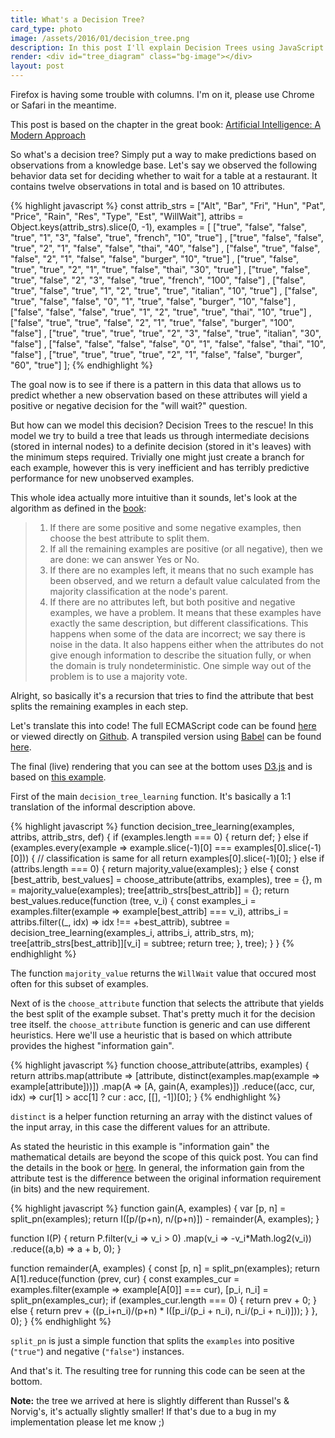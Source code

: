 ```yaml
---
title: What's a Decision Tree?
card_type: photo
image: /assets/2016/01/decision_tree.png
description: In this post I'll explain Decision Trees using JavaScript.
render: <div id="tree_diagram" class="bg-image"></div>
layout: post
---
```


<p class="message">Firefox is having some trouble with columns. I'm on it, please use Chrome or Safari in the meantime.</p>

This post is based on the chapter
in the great book: [Artificial Intelligence: A Modern
Approach](http://www.amazon.com/Artificial-Intelligence-Modern-Approach-3rd/dp/0136042597/)

So what's a decision tree? Simply put a way to make predictions based on
observations from a knowledge base. Let's say we observed the following
behavior data set for deciding whether to wait for a table at a restaurant.  It
contains twelve observations in total and is based on 10 attributes.

{% highlight javascript %}
const attrib_strs = ["Alt", "Bar", "Fri", "Hun", "Pat", "Price", "Rain", "Res", "Type", "Est", "WillWait"],
      attribs = Object.keys(attrib_strs).slice(0, -1),
      examples = [ ["true", "false", "false", "true", "1", "3", "false", "true", "french", "10", "true"]
               , ["true", "false", "false", "true", "2", "1", "false", "false", "thai", "40", "false"]
               , ["false", "true", "false", "false", "2", "1", "false", "false", "burger", "10", "true"]
               , ["true", "false", "true", "true", "2", "1", "true", "false", "thai", "30", "true"]
               , ["true", "false", "true", "false", "2", "3", "false", "true", "french", "100", "false"]
               , ["false", "true", "false", "true", "1", "2", "true", "true", "italian", "10", "true"]
               , ["false", "true", "false", "false", "0", "1", "true", "false", "burger", "10", "false"]
               , ["false", "false", "false", "true", "1", "2", "true", "true", "thai", "10", "true"]
               , ["false", "true", "true", "false", "2", "1", "true", "false", "burger", "100", "false"]
               , ["true", "true", "true", "true", "2", "3", "false", "true", "italian", "30", "false"]
               , ["false", "false", "false", "false", "0", "1", "false", "false", "thai", "10", "false"]
               , ["true", "true", "true", "true", "2", "1", "false", "false", "burger", "60", "true"]
               ];
{% endhighlight %}

The goal now is to see if there is a pattern in this data that allows us to predict whether a new
observation based on these attributes will yield a positive or negative decision for the "will wait?"
question.

But how can we model this decision? Decision Trees to the rescue! In this model we try to build a
tree that leads us through intermediate decisions (stored in internal nodes) to a definite decision
(stored in it's leaves) with the minimum steps required. Trivially one might just create a branch
for each example, however this is very inefficient and has terribly predictive performance for new
unobserved examples.

This whole idea actually more intuitive than it sounds, let's look at the algorithm as
defined in the
[book](http://www.amazon.com/Artificial-Intelligence-Modern-Approach-3rd/dp/0136042597/):

> 1. If there are some positive and some negative examples, then choose the
>    best attribute to split them.
> 2. If all the remaining examples are positive (or all negative), then we are
>    done: we can answer Yes or No.
> 3. If there are no examples left, it means that no such example has been
>    observed, and we return a default value calculated from the majority
>    classification at the node's parent.
> 4. If there are no attributes left, but both positive and negative examples,
>    we have a problem. It means that these examples have exactly the same
>    description, but different classifications. This happens when some of the
>    data are incorrect; we say there is noise in the data. It also happens
>    either when the attributes do not give enough information to describe the
>    situation fully, or when the domain is truly nondeterministic. One simple
>    way out of the problem is to use a majority vote.

Alright, so basically it's a recursion that tries to find the attribute that best splits the remaining
examples in each step.

Let's translate this into code! The full ECMAScript code can be found
[here](/assets/2016/01/decision_tree.es) or viewed directly on
[Github](https://github.com/chjdev/chjdev.github.io/tree/master/assets/2016/01/decision_tree.es).
A transpiled version using [Babel](https://babeljs.io) can be found
[here](/assets/2016/01/decision_tree.js).

The final (live) rendering that you can see at the bottom uses
[D3.js](http://d3js.org) and is based on [this
example](https://gist.github.com/d3noob/8323795).

First of the main ``decision_tree_learning`` function. It's basically a 1:1 translation of the
informal description above.

{% highlight javascript %}
function decision_tree_learning(examples, attribs, attrib_strs, def) {
    if (examples.length === 0) {
        return def;
    } else if (examples.every(example => example.slice(-1)[0] === examples[0].slice(-1)[0])) {
        // classification is same for all
        return examples[0].slice(-1)[0];
    } else if (attribs.length === 0) {
        return majority_value(examples);
    } else {
        const [best_attrib, best_values] = choose_attribute(attribs, examples),
              tree = {},
              m = majority_value(examples);
        tree[attrib_strs[best_attrib]] = {};
        return best_values.reduce(function (tree, v_i) {
            const examples_i = examples.filter(example => example[best_attrib] === v_i),
                  attribs_i = attribs.filter((_, idx) => idx !== +best_attrib),
                  subtree = decision_tree_learning(examples_i, attribs_i, attrib_strs, m);
            tree[attrib_strs[best_attrib]][v_i] = subtree;
            return tree;
        }, tree);
    }
}
{% endhighlight %}

The function ``majority_value`` returns the ``WillWait`` value that occured most often for this
subset of examples.

Next of is the ``choose_attribute`` function that selects the attribute that
yields the best split of the example subset. That's pretty much it for the
decision tree itself. the ``choose_attribute`` function is generic and can use
different heuristics.  Here we'll use a heuristic that is based on which
attribute provides the highest "information gain".

{% highlight javascript %}
function choose_attribute(attribs, examples) {
    return attribs.map(attribute => [attribute, distinct(examples.map(example => example[attribute]))])
                  .map(A => [A, gain(A, examples)])
                  .reduce((acc, cur, idx) => cur[1] > acc[1] ? cur : acc, [[], -1])[0];
}
{% endhighlight %}

``distinct`` is a helper function returning an array with the distinct values
of the input array, in this case the different values
for an attribute.


As stated the heuristic in this example is "information gain" the mathematical
details are beyond the scope of this quick post. You can find the details in
the book or [here](https://en.wikipedia.org/wiki/Information_gain_ratio).  In
general, the information gain from the attribute test is the difference between
the original information requirement (in bits) and the new requirement.

{% highlight javascript %}
function gain(A, examples) {
    var [p, n] = split_pn(examples);
    return I([p/(p+n), n/(p+n)]) - remainder(A, examples);
}

function I(P) {
    return P.filter(v_i => v_i > 0)
            .map(v_i => -v_i*Math.log2(v_i))
            .reduce((a,b) => a + b, 0);
}

function remainder(A, examples) {
    const [p, n] = split_pn(examples);
    return A[1].reduce(function (prev, cur) {
        const examples_cur = examples.filter(example => example[A[0]] === cur),
            [p_i, n_i] = split_pn(examples_cur);
        if (examples_cur.length === 0) {
            return prev + 0;
        } else {
            return prev + ((p_i+n_i)/(p+n) * I([p_i/(p_i + n_i), n_i/(p_i + n_i)]));
        }
    }, 0);
}
{% endhighlight %}

``split_pn`` is just a simple function that splits the ``examples`` into positive (``"true"``) and negative (``"false"``) instances.

And that's it. The resulting tree for running this code can be seen at the bottom.

**Note:** the tree we arrived at here is slightly different than Russel's & Norvig's, it's
actually slightly smaller! If that's due to a bug in my implementation please let me know ;) 

<!-- rendering code -->
<script src="//d3js.org/d3.v3.min.js"></script>
<script src="/assets/2016/01/decision_tree.js"></script>
<style>
    .node circle {
      fill: #fff;
      stroke: steelblue;
      stroke-width: 3px;
    }
    .node text { font: 12px sans-serif; }
    .link {
      fill: none;
      stroke: #ccc;
      stroke-width: 2px;
    }
</style>
<script>
function convert_to_d3(tree) {
    var mroot = Object.keys(tree)[0];
    return (function _convert_to_d3(name, par, tree) {
        if (typeof tree ==='object') {
            return { 'name': name
                   , 'parent': par
                   , 'children': Object.keys(tree).map(function (key) {return _convert_to_d3(key, name, tree[key]);})
                   };
        } else {
            return { 'name': name
                   , 'leaf': tree
                   , 'parent': par
                   };
        }
    })(mroot, 'null', tree[mroot]);
}

function draw_tree() {
    //adapted from: https://gist.github.com/d3noob/8323795)
    var d3_tree = convert_to_d3(tree_data),
        margin = {top: 20, right: 50, bottom: 20, left: 50},
        aspect = 16 / 9;
        orig_width = document.getElementsByTagName("main")[0].offsetWidth,
        width = orig_width - margin.right - margin.left,
        orig_height = orig_width / aspect,
        height =  orig_height - margin.top - margin.bottom;
        
    var i = 0;
    var tree = d3.layout.tree()
        .size([height, width]);
    var diagonal = d3.svg.diagonal()
        .projection(function(d) { return [d.y, d.x]; });
    d3.selectAll("svg").remove();
    document.getElementById("tree_diagram").style.display = "none";
    var svg = d3.select("#tree_diagram").append("svg")
        .attr("width", width + margin.right + margin.left)
        .attr("height", height + margin.top + margin.bottom)
      .append("g")
        .attr("transform", "translate(" + margin.left + "," + margin.top + ")");
      
    update(d3_tree);
    function update(source) {
      // Compute the new tree layout.
      var nodes = tree.nodes(d3_tree).reverse(),
          links = tree.links(nodes);
      // Declare the nodes…
      var node = svg.selectAll("g.node")
          .data(nodes, function(d) { return d.id || (d.id = ++i); });
      // Enter the nodes.
      var nodeEnter = node.enter().append("g")
          .attr("class", "node")
          .attr("transform", function(d) { 
              return "translate(" + d.y + "," + d.x + ")"; });
      nodeEnter.append("circle")
          .attr("r", 10)
          .style("fill", function(d) {
                if (d.children || d._children) return "#ccc";
                else if (d.leaf) return d.leaf === 'true' ? "#55ff55" : "#ff5555";
                else return "#fff";
            });
      nodeEnter.append("text")
          .attr("x", -15)
          .attr("dy", ".35em")
          .attr("text-anchor", "end")
          .text(function(d) { return d.name; })
          .style("fill-opacity", 1);
      // Declare the links…
      var link = svg.selectAll("path.link")
          .data(links, function(d) { return d.target.id; });
      // Enter the links.
      link.enter().insert("path", "g")
          .attr("class", "link")
          .attr("d", diagonal);
    }
    document.getElementById("tree_diagram").style.display = "block";
}
window.onresize = draw_tree;
draw_tree();
</script>
